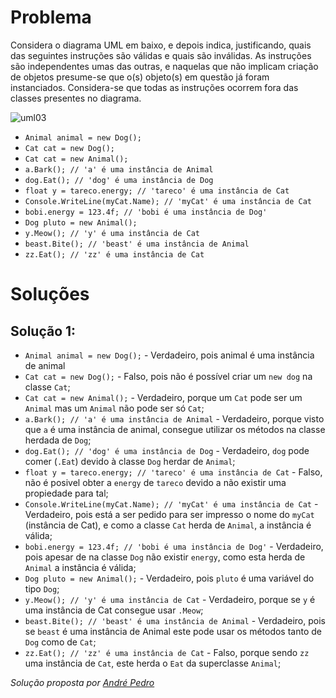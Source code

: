 # Problema

Considera o diagrama UML em baixo, e depois indica, justificando, quais das
seguintes instruções são válidas e quais são inválidas. As instruções são
independentes umas das outras, e naquelas que não implicam criação de objetos
presume-se que o(s) objeto(s) em questão já foram instanciados. Considera-se
que todas as instruções ocorrem fora das classes presentes no diagrama.

![uml03](https://user-images.githubusercontent.com/3018963/39089164-7c657fc0-45b8-11e8-9f73-a20edb1654c5.png)

* `Animal animal = new Dog();`
* `Cat cat = new Dog();`
* `Cat cat = new Animal();`
* `a.Bark(); // 'a' é uma instância de Animal`
* `dog.Eat(); // 'dog' é uma instância de Dog`
* `float y = tareco.energy; // 'tareco' é uma instância de Cat`
* `Console.WriteLine(myCat.Name); // 'myCat' é uma instância de Cat`
* `bobi.energy = 123.4f; // 'bobi é uma instância de Dog'`
* `Dog pluto = new Animal();`
* `y.Meow(); // 'y' é uma instância de Cat`
* `beast.Bite(); // 'beast' é uma instância de Animal`
* `zz.Eat(); // 'zz' é uma instância de Cat`

# Soluções

## Solução 1:

* `Animal animal = new Dog();` - Verdadeiro, pois animal é uma instância de animal
* `Cat cat = new Dog();` - Falso, pois não é possível criar um `new dog` na classe `Cat`;
* `Cat cat = new Animal();` - Verdadeiro, porque um `Cat` pode ser um `Animal` mas um `Animal` não pode ser só `Cat`;
* `a.Bark(); // 'a' é uma instância de Animal` - Verdadeiro, porque visto que `a` é uma instância de animal, consegue utilizar os métodos na classe herdada de `Dog`;
* `dog.Eat(); // 'dog' é uma instância de Dog` - Verdadeiro, `dog` pode comer (`.Eat`) devido à classe `Dog` herdar de `Animal`;
* `float y = tareco.energy; // 'tareco' é uma instância de Cat` - Falso, não é posivel obter a `energy` de `tareco` devido a não existir uma propiedade para tal;
* `Console.WriteLine(myCat.Name); // 'myCat' é uma instância de Cat` - Verdadeiro, pois está a ser pedido para ser impresso o nome do `myCat` (instância de Cat), e como a classe `Cat` herda de `Animal`, a instância é válida;
* `bobi.energy = 123.4f; // 'bobi é uma instância de Dog'` - Verdadeiro, pois apesar de na classe `Dog` não existir `energy`, como esta herda de `Animal` a instância é válida; 
* `Dog pluto = new Animal();` - Verdadeiro, pois `pluto` é uma variável do tipo `Dog`;
* `y.Meow(); // 'y' é uma instância de Cat` - Verdadeiro, porque se `y` é uma instância de Cat consegue usar `.Meow`;
* `beast.Bite(); // 'beast' é uma instância de Animal` - Verdadeiro, pois se `beast` é uma instância de Animal este pode usar os métodos tanto de `Dog` como de `Cat`; 
* `zz.Eat(); // 'zz' é uma instância de Cat` - Falso, porque sendo `zz` uma instância de `Cat`, este herda o `Eat` da superclasse `Animal`;

*Solução proposta por [André Pedro](https://github.com/andre-pedro)*